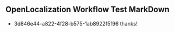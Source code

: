 ## OpenLocalization Workflow Test MarkDown
* 3d846e44-a822-4f28-b575-1ab8922f5f96 thanks!

<!--HONumber=Aug16_HO1-->


